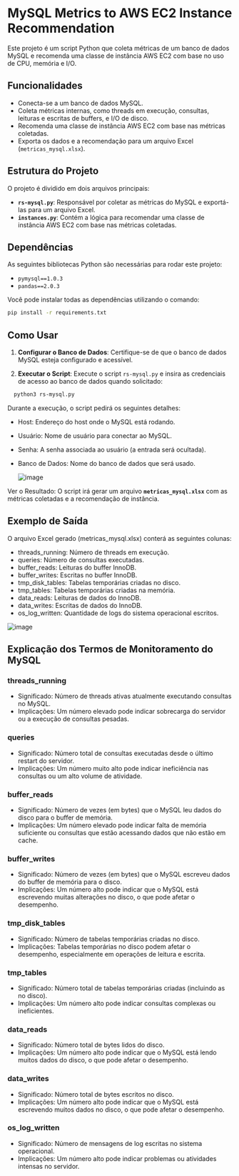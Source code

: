 # MySQL Metrics to AWS EC2 Instance Recommendation

Este projeto é um script Python que coleta métricas de um banco de dados MySQL e recomenda uma classe de instância AWS EC2 com base no uso de CPU, memória e I/O.

## Funcionalidades

- Conecta-se a um banco de dados MySQL.
- Coleta métricas internas, como threads em execução, consultas, leituras e escritas de buffers, e I/O de disco.
- Recomenda uma classe de instância AWS EC2 com base nas métricas coletadas.
- Exporta os dados e a recomendação para um arquivo Excel (`metricas_mysql.xlsx`).

## Estrutura do Projeto

O projeto é dividido em dois arquivos principais:

- **`rs-mysql.py`**: Responsável por coletar as métricas do MySQL e exportá-las para um arquivo Excel.
- **`instances.py`**: Contém a lógica para recomendar uma classe de instância AWS EC2 com base nas métricas coletadas.

## Dependências

As seguintes bibliotecas Python são necessárias para rodar este projeto:

- `pymysql==1.0.3`
- `pandas==2.0.3`

Você pode instalar todas as dependências utilizando o comando:

```bash
pip install -r requirements.txt
```

## Como Usar

1. **Configurar o Banco de Dados**: Certifique-se de que o banco de dados MySQL esteja configurado e acessível.

2. **Executar o Script**: Execute o script `rs-mysql.py` e insira as credenciais de acesso ao banco de dados quando solicitado:

 ```bash
   python3 rs-mysql.py
```

Durante a execução, o script pedirá os seguintes detalhes:

- Host: Endereço do host onde o MySQL está rodando.
- Usuário: Nome de usuário para conectar ao MySQL.
- Senha: A senha associada ao usuário (a entrada será ocultada).
- Banco de Dados: Nome do banco de dados que será usado.

  ![image](https://github.com/user-attachments/assets/48d93ecb-8059-4505-ace6-19ab9871ea0b)


Ver o Resultado: O script irá gerar um arquivo **`metricas_mysql.xlsx`** com as métricas coletadas e a recomendação de instância.

## Exemplo de Saída
O arquivo Excel gerado (metricas_mysql.xlsx) conterá as seguintes colunas:

- threads_running: Número de threads em execução.
- queries: Número de consultas executadas.
- buffer_reads: Leituras do buffer InnoDB.
- buffer_writes: Escritas no buffer InnoDB.
- tmp_disk_tables: Tabelas temporárias criadas no disco.
- tmp_tables: Tabelas temporárias criadas na memória.
- data_reads: Leituras de dados do InnoDB.
- data_writes: Escritas de dados do InnoDB.
- os_log_written: Quantidade de logs do sistema operacional escritos.
  
![image](https://github.com/user-attachments/assets/44e8b341-ae53-45e8-9047-42e136cea106)


## Explicação dos Termos de Monitoramento do MySQL

### threads_running
* Significado: Número de threads ativas atualmente executando consultas no MySQL.
* Implicações: Um número elevado pode indicar sobrecarga do servidor ou a execução de consultas pesadas.

### queries
* Significado: Número total de consultas executadas desde o último restart do servidor.
* Implicações: Um número muito alto pode indicar ineficiência nas consultas ou um alto volume de atividade.

### buffer_reads
* Significado: Número de vezes (em bytes) que o MySQL leu dados do disco para o buffer de memória.
* Implicações: Um número elevado pode indicar falta de memória suficiente ou consultas que estão acessando dados que não estão em cache.

### buffer_writes
* Significado: Número de vezes (em bytes) que o MySQL escreveu dados do buffer de memória para o disco.
* Implicações: Um número alto pode indicar que o MySQL está escrevendo muitas alterações no disco, o que pode afetar o desempenho.

### tmp_disk_tables
* Significado: Número de tabelas temporárias criadas no disco.
* Implicações: Tabelas temporárias no disco podem afetar o desempenho, especialmente em operações de leitura e escrita.

### tmp_tables
* Significado: Número total de tabelas temporárias criadas (incluindo as no disco).
* Implicações: Um número alto pode indicar consultas complexas ou ineficientes.

### data_reads
* Significado: Número total de bytes lidos do disco.
* Implicações: Um número alto pode indicar que o MySQL está lendo muitos dados do disco, o que pode afetar o desempenho.

### data_writes
* Significado: Número total de bytes escritos no disco.
* Implicações: Um número alto pode indicar que o MySQL está escrevendo muitos dados no disco, o que pode afetar o desempenho.

### os_log_written
* Significado: Número de mensagens de log escritas no sistema operacional.
* Implicações: Um número alto pode indicar problemas ou atividades intensas no servidor.
